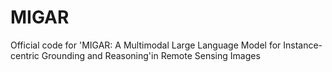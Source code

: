 # MIGAR
Official code for 'MIGAR: A Multimodal Large Language Model for Instance-centric Grounding and Reasoning'in Remote Sensing Images
